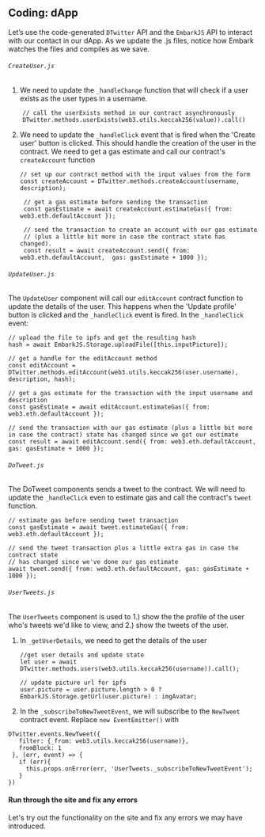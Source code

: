 ## Coding: dApp
Let’s use the code-generated `DTwitter` API and the `EmbarkJS` API to interact with our contact in our dApp. As we update the .js files, notice how Embark watches the files and compiles as we save.
###### `CreateUser.js`
1. We need to update the `_handleChange` function that will check if a user exists as the user types in a username. 
```
    // call the userExists method in our contract asynchronously
    DTwitter.methods.userExists(web3.utils.keccak256(value)).call()
```
2. We need to update the `_handleClick` event that is fired when the 'Create user' button is clicked. This should handle the creation of the user in the contract. We need to get a gas estimate and call our contract's `createAccount` function
    ```
    // set up our contract method with the input values from the form
    const createAccount = DTwitter.methods.createAccount(username, description);

     // get a gas estimate before sending the transaction
     const gasEstimate = await createAccount.estimateGas({ from: web3.eth.defaultAccount });

     // send the transaction to create an account with our gas estimate
     // (plus a little bit more in case the contract state has changed).
     const result = await createAccount.send({ from: web3.eth.defaultAccount,  gas: gasEstimate + 1000 });
    ```
###### `UpdateUser.js`
The `UpdateUser` component will call our `editAccount` contract function to update the details of the user. This happens when the 'Update profile' button is clicked and the `_handleClick` event is fired. In the `_handleClick` event:
```
// upload the file to ipfs and get the resulting hash
hash = await EmbarkJS.Storage.uploadFile([this.inputPicture]);

// get a handle for the editAccount method
const editAccount = DTwitter.methods.editAccount(web3.utils.keccak256(user.username), description, hash);

// get a gas estimate for the transaction with the input username and description
const gasEstimate = await editAccount.estimateGas({ from: web3.eth.defaultAccount });

// send the transaction with our gas estimate (plus a little bit more in case the contract) state has changed since we got our estimate
const result = await editAccount.send({ from: web3.eth.defaultAccount, gas: gasEstimate + 1000 });
```
###### `DoTweet.js`
The DoTweet components sends a tweet to the contract. We will need to update the  `_handleClick` even to estimate gas and call the contract's `tweet` function.
```
// estimate gas before sending tweet transaction
const gasEstimate = await tweet.estimateGas({ from: web3.eth.defaultAccount });
    
// send the tweet transaction plus a little extra gas in case the contract state
// has changed since we've done our gas estimate
await tweet.send({ from: web3.eth.defaultAccount, gas: gasEstimate + 1000 });
```
###### `UserTweets.js`
The `UserTweets` component is used to 1.) show the the profile of the user who's tweets we'd like to view, and 2.) show the tweets of the user. 
1. In `_getUserDetails`, we need to get the details of the user
    ```
    //get user details and update state
    let user = await DTwitter.methods.users(web3.utils.keccak256(username)).call();

    // update picture url for ipfs
    user.picture = user.picture.length > 0 ? EmbarkJS.Storage.getUrl(user.picture) : imgAvatar;
    ```
2. In the `_subscribeToNewTweetEvent`, we will subscribe to the `NewTweet` contract event. Replace `new EventEmitter()` with 
```
DTwitter.events.NewTweet({
   filter: {_from: web3.utils.keccak256(username)},
   fromBlock: 1
 }, (err, event) => {
   if (err){
     this.props.onError(err, 'UserTweets._subscribeToNewTweetEvent');
   }
})
```
#### Run through the site and fix any errors
Let's try out the functionality on the site and fix any errors we may have introduced.
